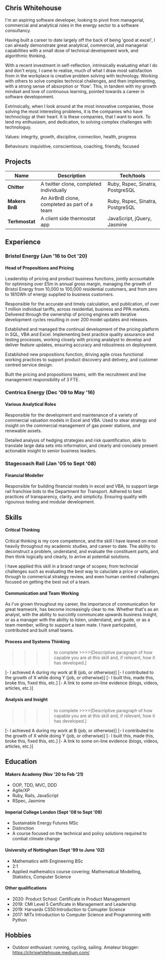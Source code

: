 ## Chris Whitehouse
I'm an aspiring software developer, looking to pivot from managerial, commercial and analytical roles in the energy sector to a software consultancy.

Having built a career to date largely off the back of being 'good at excel', I can already demonstrate great analytical, commercial, and managerial capabilities with a small dose of technical development work, and algorithmic thinking.

With a recent investment in self-reflection, intrinsically evaluating what I do and don't enjoy, I came to realise, much of what I draw most satisfaction from in the workplace is creative problem solving with technology. Working with others to solve complex technical challenges, and then implementing, with a strong sense of absorption or 'flow'. This, in tandem with my growth mindset and love of continuous learning, pointed towards a career in software developoment.

Extrinsically, when I look around at the most innovative companies, those solving the most interesting problems, it is the companies who have technoclogy at their heart. It is these companies, that I want to work. To lend my enthusiasm, and dedication, to solving complex challenges with technologuy.

Values: integrity, growth, discipline, connection, health, progress

Behaviours: inquisitive, conscientious, coaching, friendly, focused

## Projects

| Name                         | Description       | Tech/tools        |
| ---------------------------- | ----------------- | ----------------- |
| **Chitter**           | A twitter clone, completed individually| Ruby, Rspec, Sinatra, PostgreSQL |
| **Makers BnB** | An AirBnB clone, completed as part of a team | Ruby, Rspec, Sinatra, PostgreSQL |
| **Terhmostat** | A client side thermostat app | JavaScript, jQuery, Jasmine |

## Experience

### Bristol Energy (Jun '16 to Oct '20)  
#### Head of Propositions and Pricing

Leadership of pricing and product business functions, jointly accountable for optimising over £5m in annual gross margin, managing the growth of Bristol Energy from 10,000 to 100,000 residential customers, and from zero to 181GWh of energy supplied to business customers.

Responsible for the accurate and timely calculation, and publication, of over 1 million individual tariffs, across residential, business and PPA markets. Delivered through the ownership of pricing engines with iterative development cycles resulting in over 200 model updates and releases.

Established and managed the continual development of the pricing platform in SQL, VBA and Excel. Implementing best practice quality assurance and testing processes, working closely with pricing analalyst to develop and deliver feature updates, ensuring accuracy and robustness on deployment.

Established new propositions function, driving agile cross functional working practices to support product discovery and delivery, and customer centred service design.

Built the pricing and propositions teams, with the recruitment and line management responsibility of 3 FTE.

### Centrica Energy (Dec '09 to May '16)
#### Various Analytical Roles

Responsible for the development and maintenance of a variety of commercial valuation models in Excel and VBA. Used to stear strategy and insight on the commercial management of gas power stations, and renewable assets.

Detailed analysis of hedging strategies and risk quantification, able to translate large data sets into information, and clearly and concisely present actionable insight to senior business leaders.

### Stagecoach Rail (Jan '05 to Sept '08)
#### Financial Modeller

Responsible for building financial models in excel and VBA, to support large rail franchise bids to the Department for Transport. Adhered to best practices of transparency, clarity, and simplicity. Ensuring quality with rigourous testing and modular development.


## Skills

#### Critical Thinking

Critical thinking is my core competence, and the skill I have leaned on most heavily throughout my academic studies, and career to date. The ability to deconstruct a problem, understand, and evaluate the constituent parts, and then think logically and clearly, to arrive at potential solutions.

I have applied this skill in a braod range of scopes; from techncial challenges such as evaluating the best way to caluclate a price or valuation, through to commerical strategy review, and even human centred challenges focused on getting the best out of a team. 


#### Communication and Team Working

As I've grown throughout my career, the importance of communication for great teamwork, has become increasingly clear to me. Whether that's as an analyst, with the ability to succintly communcate upwards business insight, or as a manager with the ability to listen, understand, and guide, or as a team member, willing to support a team mate. I have particpated, contributed and built small teams.   

#### Process and Systems Thinking



>>>> to complete >>>>[Descriptive paragraph of how capable you are at this skill and, if relevant, how it has developed.]

[- I achieved A during my work at B (job, or otherwise)]
[- I contributed to the growth of X while doing Y (job, or otherwise)]
[- I built this, made this, broke this, fixed this, etc.]
[- A link to some on-line evidence (blogs, videos, articles, etc.)]



#### Analysis and Insight

>>>> to complete >>>>[Descriptive paragraph of how capable you are at this skill and, if relevant, how it has developed.]

[- I achieved A during my work at B (job, or otherwise)]
[- I contributed to the growth of X while doing Y (job, or otherwise)]
[- I built this, made this, broke this, fixed this, etc.]
[- A link to some on-line evidence (blogs, videos, articles, etc.)]



## Education

#### Makers Academy (Nov '20 to Feb '21)

- OOP, TDD, MVC, DDD
- Agile/XP
- Ruby, Rails, JavaScript
- RSpec, Jasmine

#### Imperial College London (Sept '08 to Sept '09)

- Sustainable Energy Futures MSc
- Distinction
- A course focused on the technical and policy solutions required to combat climate change

#### University of Nottingham (Sept '99 to June '02)

- Mathematics with Engineering BSc
- 2:1
- Applied mathematics course covering; Mathematical Modelling, Statistics, Computer Science

#### Other qualifications

- 2020: Product School: Certificate in Product Management
- 2019: CMI Level 5 Certificate in Management and Leadership
- 2019: Harvardx CS50:Introduction to Comupter Science
- 2017: MITx Introduction to Computer Science and Programming with Python

## Hobbies

- Outdoor enthusiast: running, cycling, sailing. Amateur blogger: https://chriswhitehouse.medium.com/
